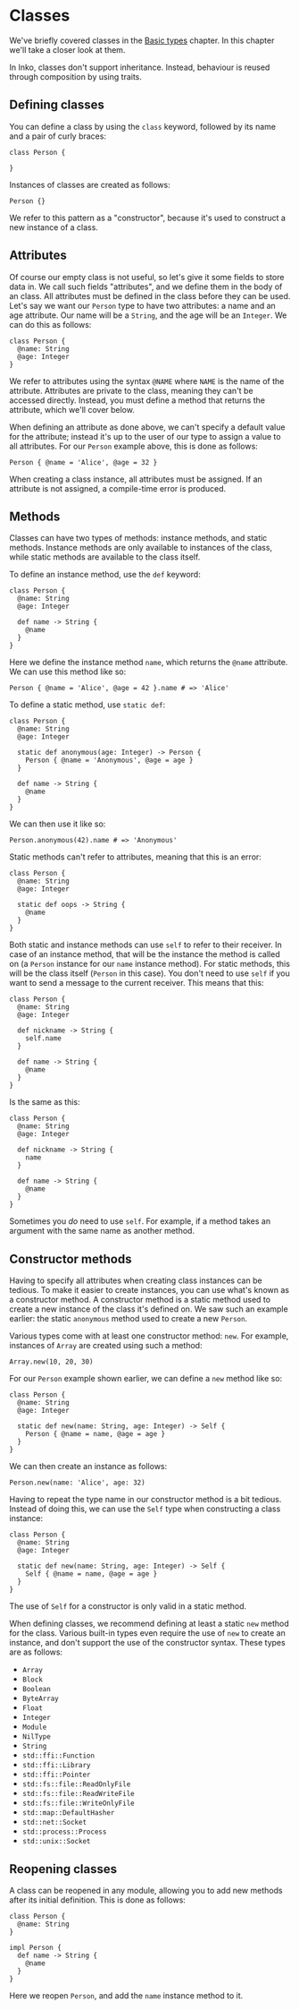 # Classes

We've briefly covered classes in the [Basic types](basic-types.md) chapter. In
this chapter we'll take a closer look at them.

In Inko, classes don't support inheritance. Instead, behaviour is reused through
composition by using traits.

## Defining classes

You can define a class by using the `class` keyword, followed by its name and a
pair of curly braces:

```inko
class Person {

}
```

Instances of classes are created as follows:

```inko
Person {}
```

We refer to this pattern as a "constructor", because it's used to construct a
new instance of a class.

## Attributes

Of course our empty class is not useful, so let's give it some fields to store
data in. We call such fields "attributes", and we define them in the body of an
class. All attributes must be defined in the class before they can be used.
Let's say we want our `Person` type to have two attributes: a name and an age
attribute. Our name will be a `String`, and the age will be an `Integer`. We can
do this as follows:

```inko
class Person {
  @name: String
  @age: Integer
}
```

We refer to attributes using the syntax `@NAME` where `NAME` is the name of the
attribute. Attributes are private to the class, meaning they can't be accessed
directly. Instead, you must define a method that returns the attribute, which
we'll cover below.

When defining an attribute as done above, we can't specify a default value for
the attribute; instead it's up to the user of our type to assign a value to all
attributes. For our `Person` example above, this is done as follows:

```inko
Person { @name = 'Alice', @age = 32 }
```

When creating a class instance, all attributes must be assigned. If an attribute
is not assigned, a compile-time error is produced.

## Methods

Classes can have two types of methods: instance methods, and static methods.
Instance methods are only available to instances of the class, while static
methods are available to the class itself.

To define an instance method, use the `def` keyword:

```inko
class Person {
  @name: String
  @age: Integer

  def name -> String {
    @name
  }
}
```

Here we define the instance method `name`, which returns the `@name` attribute.
We can use this method like so:

```inko
Person { @name = 'Alice', @age = 42 }.name # => 'Alice'
```

To define a static method, use `static def`:

```inko
class Person {
  @name: String
  @age: Integer

  static def anonymous(age: Integer) -> Person {
    Person { @name = 'Anonymous', @age = age }
  }

  def name -> String {
    @name
  }
}
```

We can then use it like so:

```inko
Person.anonymous(42).name # => 'Anonymous'
```

Static methods can't refer to attributes, meaning that this is an error:

```inko
class Person {
  @name: String
  @age: Integer

  static def oops -> String {
    @name
  }
}
```

Both static and instance methods can use `self` to refer to their receiver. In
case of an instance method, that will be the instance the method is called on (a
`Person` instance for our `name` instance method). For static methods, this will
be the class itself (`Person` in this case). You don't need to use `self` if
you want to send a message to the current receiver. This means that this:

```inko
class Person {
  @name: String
  @age: Integer

  def nickname -> String {
    self.name
  }

  def name -> String {
    @name
  }
}
```

Is the same as this:

```inko
class Person {
  @name: String
  @age: Integer

  def nickname -> String {
    name
  }

  def name -> String {
    @name
  }
}
```

Sometimes you _do_ need to use `self`. For example, if a method takes an
argument with the same name as another method.

## Constructor methods

Having to specify all attributes when creating class instances can be tedious.
To make it easier to create instances, you can use what's known as a constructor
method. A constructor method is a static method used to create a new instance of
the class it's defined on. We saw such an example earlier: the static
`anonymous` method used to create a new `Person`.

Various types come with at least one constructor method: `new`. For example,
instances of `Array` are created using such a method:

```inko
Array.new(10, 20, 30)
```

For our `Person` example shown earlier, we can define a `new` method like so:

```inko
class Person {
  @name: String
  @age: Integer

  static def new(name: String, age: Integer) -> Self {
    Person { @name = name, @age = age }
  }
}
```

We can then create an instance as follows:

```inko
Person.new(name: 'Alice', age: 32)
```

Having to repeat the type name in our constructor method is a bit tedious.
Instead of doing this, we can use the `Self` type when constructing a class
instance:

```inko
class Person {
  @name: String
  @age: Integer

  static def new(name: String, age: Integer) -> Self {
    Self { @name = name, @age = age }
  }
}
```

The use of `Self` for a constructor is only valid in a static method.

When defining classes, we recommend defining at least a static `new` method for
the class. Various built-in types even require the use of `new` to create an
instance, and don't support the use of the constructor syntax. These types are
as follows:

* `Array`
* `Block`
* `Boolean`
* `ByteArray`
* `Float`
* `Integer`
* `Module`
* `NilType`
* `String`
* `std::ffi::Function`
* `std::ffi::Library`
* `std::ffi::Pointer`
* `std::fs::file::ReadOnlyFile`
* `std::fs::file::ReadWriteFile`
* `std::fs::file::WriteOnlyFile`
* `std::map::DefaultHasher`
* `std::net::Socket`
* `std::process::Process`
* `std::unix::Socket`

## Reopening classes

A class can be reopened in any module, allowing you to add new methods after
its initial definition. This is done as follows:

```inko
class Person {
  @name: String
}

impl Person {
  def name -> String {
    @name
  }
}
```

Here we reopen `Person`, and add the `name` instance method to it.
